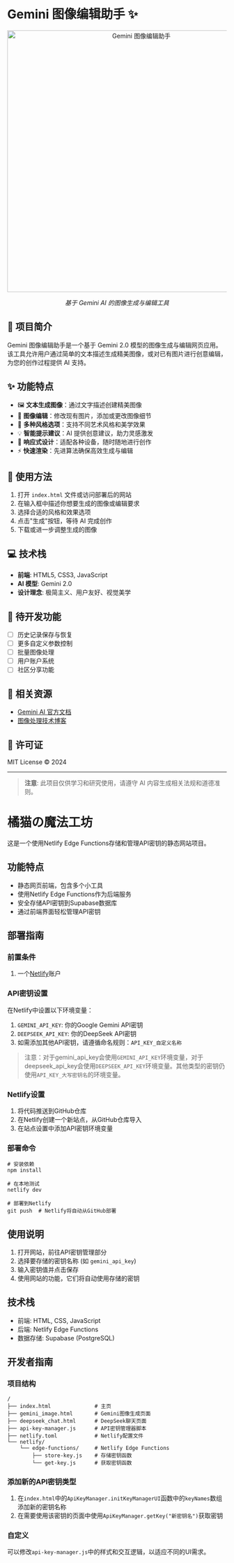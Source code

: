 # Gemini 图像编辑助手 ✨

<div align="center">
  <img src="https://i.imgur.com/XvN2DGl.png" alt="Gemini 图像编辑助手" width="600">
  
  _基于 Gemini AI 的图像生成与编辑工具_
</div>

## 🌟 项目简介

Gemini 图像编辑助手是一个基于 Gemini 2.0 模型的图像生成与编辑网页应用。该工具允许用户通过简单的文本描述生成精美图像，或对已有图片进行创意编辑，为您的创作过程提供 AI 支持。

## ✨ 功能特点

- 🖼️ **文本生成图像**：通过文字描述创建精美图像
- 🎨 **图像编辑**：修改现有图片，添加或更改图像细节
- 🔄 **多种风格选项**：支持不同艺术风格和美学效果
- 💡 **智能提示建议**：AI 提供创意建议，助力灵感激发
- 📱 **响应式设计**：适配各种设备，随时随地进行创作
- ⚡ **快速渲染**：先进算法确保高效生成与编辑

## 🚀 使用方法

1. 打开 `index.html` 文件或访问部署后的网站
2. 在输入框中描述你想要生成的图像或编辑要求
3. 选择合适的风格和效果选项
4. 点击"生成"按钮，等待 AI 完成创作
5. 下载或进一步调整生成的图像

## 💻 技术栈

- **前端**: HTML5, CSS3, JavaScript
- **AI 模型**: Gemini 2.0
- **设计理念**: 极简主义、用户友好、视觉美学

## 📝 待开发功能

- [ ] 历史记录保存与恢复
- [ ] 更多自定义参数控制
- [ ] 批量图像处理
- [ ] 用户账户系统
- [ ] 社区分享功能

## 🔗 相关资源

- [Gemini AI 官方文档](https://ai.google.dev/)
- [图像处理技术博客](https://example.com)

## 📄 许可证

MIT License © 2024 

---

> **注意**: 此项目仅供学习和研究使用，请遵守 AI 内容生成相关法规和道德准则。 

# 橘猫の魔法工坊

这是一个使用Netlify Edge Functions存储和管理API密钥的静态网站项目。

## 功能特点

- 静态网页前端，包含多个小工具
- 使用Netlify Edge Functions作为后端服务
- 安全存储API密钥到Supabase数据库
- 通过前端界面轻松管理API密钥

## 部署指南

### 前置条件

1. 一个[Netlify](https://www.netlify.com/)账户

### API密钥设置

在Netlify中设置以下环境变量：

1. `GEMINI_API_KEY`: 你的Google Gemini API密钥
2. `DEEPSEEK_API_KEY`: 你的DeepSeek API密钥 
3. 如需添加其他API密钥，请遵循命名规则：`API_KEY_自定义名称`

> 注意：对于gemini_api_key会使用`GEMINI_API_KEY`环境变量，对于deepseek_api_key会使用`DEEPSEEK_API_KEY`环境变量。其他类型的密钥仍使用`API_KEY_大写密钥名`的环境变量。

### Netlify设置

1. 将代码推送到GitHub仓库
2. 在Netlify创建一个新站点，从GitHub仓库导入
3. 在站点设置中添加API密钥环境变量

### 部署命令

```
# 安装依赖
npm install

# 在本地测试
netlify dev

# 部署到Netlify
git push  # Netlify将自动从GitHub部署
```

## 使用说明

1. 打开网站，前往API密钥管理部分
2. 选择要存储的密钥名称 (如 `gemini_api_key`)
3. 输入密钥值并点击保存
4. 使用网站的功能，它们将自动使用存储的密钥

## 技术栈

- 前端: HTML, CSS, JavaScript
- 后端: Netlify Edge Functions
- 数据存储: Supabase (PostgreSQL)

## 开发者指南

### 项目结构

```
/
├── index.html              # 主页
├── gemini_image.html       # Gemini图像生成页面
├── deepseek_chat.html      # DeepSeek聊天页面
├── api-key-manager.js      # API密钥管理器脚本
├── netlify.toml            # Netlify配置文件
└── netlify/
    └── edge-functions/     # Netlify Edge Functions
        ├── store-key.js    # 存储密钥函数
        └── get-key.js      # 获取密钥函数
```

### 添加新的API密钥类型

1. 在`index.html`中的`ApiKeyManager.initKeyManagerUI`函数中的`keyNames`数组添加新的密钥名称
2. 在需要使用该密钥的页面中使用`ApiKeyManager.getKey("新密钥名")`获取密钥

### 自定义

可以修改`api-key-manager.js`中的样式和交互逻辑，以适应不同的UI需求。 